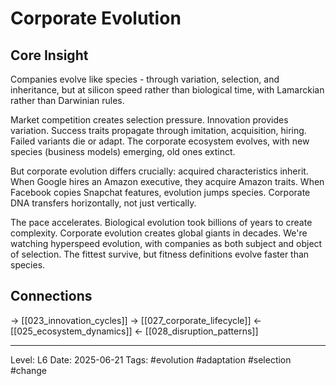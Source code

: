 # Corporate Evolution

## Core Insight
Companies evolve like species - through variation, selection, and inheritance, but at silicon speed rather than biological time, with Lamarckian rather than Darwinian rules.

Market competition creates selection pressure. Innovation provides variation. Success traits propagate through imitation, acquisition, hiring. Failed variants die or adapt. The corporate ecosystem evolves, with new species (business models) emerging, old ones extinct.

But corporate evolution differs crucially: acquired characteristics inherit. When Google hires an Amazon executive, they acquire Amazon traits. When Facebook copies Snapchat features, evolution jumps species. Corporate DNA transfers horizontally, not just vertically.

The pace accelerates. Biological evolution took billions of years to create complexity. Corporate evolution creates global giants in decades. We're watching hyperspeed evolution, with companies as both subject and object of selection. The fittest survive, but fitness definitions evolve faster than species.

## Connections
→ [[023_innovation_cycles]]
→ [[027_corporate_lifecycle]]
← [[025_ecosystem_dynamics]]
← [[028_disruption_patterns]]

---
Level: L6
Date: 2025-06-21
Tags: #evolution #adaptation #selection #change